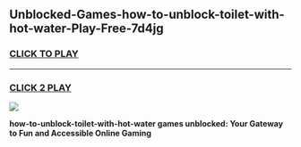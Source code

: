 
## Unblocked-Games-how-to-unblock-toilet-with-hot-water-Play-Free-7d4jg
<h3>
<a href="https://premium76.site?title=how-to-unblock-toilet-with-hot-water&ref=23A">CLICK TO PLAY</a></h3>
<hr>

<h3>
<a href="https://premium76.site?title=how-to-unblock-toilet-with-hot-water&ref=23A">CLICK 2 PLAY</a>
  
</h3>

<a href="https://premium76.site?title=how-to-unblock-toilet-with-hot-water&ref=23A"><img src="https://clearcache.store/games.png"></a>


**how-to-unblock-toilet-with-hot-water games unblocked: Your Gateway to Fun and Accessible Online Gaming**
